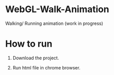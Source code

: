 # WebGL-Walk-Animation
Walking/ Running animation (work in progress)

# How to run
1. Download the project.

2. Run html file in chrome browser.
